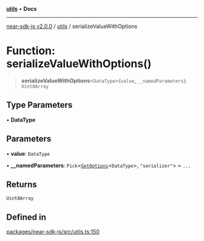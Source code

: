 [**utils**](../README.md) • **Docs**

***

[near-sdk-js v2.0.0](../../packages.md) / [utils](../README.md) / serializeValueWithOptions

# Function: serializeValueWithOptions()

> **serializeValueWithOptions**\<`DataType`\>(`value`, `__namedParameters`): `Uint8Array`

## Type Parameters

• **DataType**

## Parameters

• **value**: `DataType`

• **\_\_namedParameters**: `Pick`\<[`GetOptions`](../../types/collections/interfaces/GetOptions.md)\<`DataType`\>, `"serializer"`\> = `...`

## Returns

`Uint8Array`

## Defined in

[packages/near-sdk-js/src/utils.ts:150](https://github.com/dim-daskalov/near-sdk-js/blob/c95f5e9eab115df82feb9d8dca403e7b9c8c9534/packages/near-sdk-js/src/utils.ts#L150)
